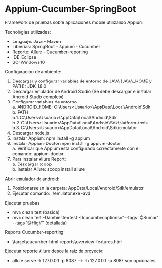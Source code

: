 # Appium-Cucumber-SpringBoot

Framework de pruebas sobre aplicaciones mobile utilizando Appium

Tecnologias utilizadas:

- Lenguaje: Java - Maven
- Librerias: SpringBoot - Appium - Cucumber
- Reporte: Allure - Cucumber-reporting
- IDE: Eclipse
- SO: Windows 10

Configuración de ambiente:
1. Descargar y configurar variables de entorno de JAVA (JAVA_HOME y PATH): JDK_1.8.0
2. Descargar emulador de Android Studio (Se debe descargar e instalar Android Studio completo)
3. Configurar variables de entorno <br>
a. ANDROID_HOME: C:\Users\<Usuario>\AppData\Local\Android\Sdk <br>
b. PATH: <br>
 b.1. C:\Users\<Usuario>\AppData\Local\Android\Sdk <br>
 b.2. C:\Users\<Usuario>\AppData\Local\Android\Sdk\platform-tools <br>
 b.3. C:\Users\<Usuario>\AppData\Local\Android\Sdk\emulator
4. Descargar node.js
5. Instalar Appium: npm install -g appium
6. Instalar Appium-Doctor: npm install -g appium-doctor<br>
 a. Verificar que Appium esta configurado correctamente con el comando: appium-doctor
7. Para instalar Allure Report: <br>
a. Descargar scoop <br>
b. Instalar Allure: scoop install allure

Abrir emulador de android:
1. Posicionarse en la carpeta: AppData/Local/Android/Sdk/emulator
2. Ejecutar comando: ./emulator.exe -avd <NombreDelEmulador Ejemplo:Pixel3_Google9>

Ejecutar pruebas:
- mvn clean test (basica)
- mvn clean test -Dambiente=test -Dcucumber.options="--tags '@Sumar' --tags '@High'" (detallada)

Reporte Cucumber-reporting:
- \target\cucumber-html-reports\overview-features.html

Ejecutar reporte Allure desde la raiz de proyecto:
- allure serve -h 127.0.0.1 -p 8087 --> -h 127.0.0.1 -p 8087 son opcionales
